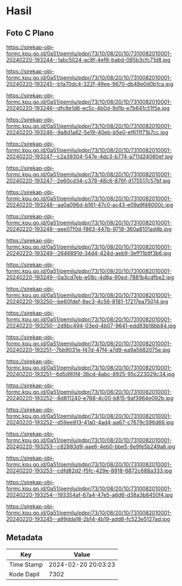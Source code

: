 # Hasil

## Foto C Plano

https://sirekap-obj-formc.kpu.go.id/0a51/pemilu/pdpr/73/10/08/20/10/7310082010001-20240220-193244--1abc5024-ac8f-4ef6-babd-085b3cfc71d8.jpg

https://sirekap-obj-formc.kpu.go.id/0a51/pemilu/pdpr/73/10/08/20/10/7310082010001-20240220-193245--b1a70dc4-322f-49ee-9670-db48e0d0b1ca.jpg

https://sirekap-obj-formc.kpu.go.id/0a51/pemilu/pdpr/73/10/08/20/10/7310082010001-20240220-193246--dfc8e1d6-ec5c-4b0d-9d1b-e7b641c51f5e.jpg

https://sirekap-obj-formc.kpu.go.id/0a51/pemilu/pdpr/73/10/08/20/10/7310082010001-20240220-193246--9a8d1a82-5e19-40eb-b5e0-ef611f71b7cc.jpg

https://sirekap-obj-formc.kpu.go.id/0a51/pemilu/pdpr/73/10/08/20/10/7310082010001-20240220-193247--c2a39304-547e-4dc3-b774-a711d24080ef.jpg

https://sirekap-obj-formc.kpu.go.id/0a51/pemilu/pdpr/73/10/08/20/10/7310082010001-20240220-193247--2e60cd34-c378-48c6-876f-d175517c57bf.jpg

https://sirekap-obj-formc.kpu.go.id/0a51/pemilu/pdpr/73/10/08/20/10/7310082010001-20240220-193248--aa0a096d-b161-47c0-ac43-e09a9f46000c.jpg

https://sirekap-obj-formc.kpu.go.id/0a51/pemilu/pdpr/73/10/08/20/10/7310082010001-20240220-193248--aee07f0d-f863-447b-9718-360a8101ad4b.jpg

https://sirekap-obj-formc.kpu.go.id/0a51/pemilu/pdpr/73/10/08/20/10/7310082010001-20240220-193249--2646891d-34d4-424d-aeb9-3eff11b9f3b6.jpg

https://sirekap-obj-formc.kpu.go.id/0a51/pemilu/pdpr/73/10/08/20/10/7310082010001-20240220-193249--0a3cd7eb-e08c-4d8a-90ed-7881b4cdfbe2.jpg

https://sirekap-obj-formc.kpu.go.id/0a51/pemilu/pdpr/73/10/08/20/10/7310082010001-20240220-193250--be60fdef-8ec3-4c56-8181-17217ea75014.jpg

https://sirekap-obj-formc.kpu.go.id/0a51/pemilu/pdpr/73/10/08/20/10/7310082010001-20240220-193250--2d6bc494-03ed-4b07-9641-edd93b18bb84.jpg

https://sirekap-obj-formc.kpu.go.id/0a51/pemilu/pdpr/73/10/08/20/10/7310082010001-20240220-193251--7bb9031e-f47d-47f4-a7d9-ea9a5682075e.jpg

https://sirekap-obj-formc.kpu.go.id/0a51/pemilu/pdpr/73/10/08/20/10/7310082010001-20240220-193251--6d5d90f4-36cd-4abc-8925-95c223029c34.jpg

https://sirekap-obj-formc.kpu.go.id/0a51/pemilu/pdpr/73/10/08/20/10/7310082010001-20240220-193252--8d811240-e768-4c00-b815-9af3964e092b.jpg

https://sirekap-obj-formc.kpu.go.id/0a51/pemilu/pdpr/73/10/08/20/10/7310082010001-20240220-193252--d59ee913-41a0-4ad4-aa67-c7679c596d66.jpg

https://sirekap-obj-formc.kpu.go.id/0a51/pemilu/pdpr/73/10/08/20/10/7310082010001-20240220-193253--c82883d9-aae6-4eb0-bbe5-8e9fe5b249a6.jpg

https://sirekap-obj-formc.kpu.go.id/0a51/pemilu/pdpr/73/10/08/20/10/7310082010001-20240220-193253--cdfd82d2-f5fc-429e-8918-6872c688a333.jpg

https://sirekap-obj-formc.kpu.go.id/0a51/pemilu/pdpr/73/10/08/20/10/7310082010001-20240220-193254--193354af-67a4-47e5-a6d6-d38a3b8450f4.jpg

https://sirekap-obj-formc.kpu.go.id/0a51/pemilu/pdpr/73/10/08/20/10/7310082010001-20240220-193245--a99dda18-2b14-4b19-add8-fc523e5127ad.jpg


## Metadata

| Key        | Value               |
| ---------- | ------------------- |
| Time Stamp | 2024-02-20 20:03:23 |
| Kode Dapil | 7302                |



